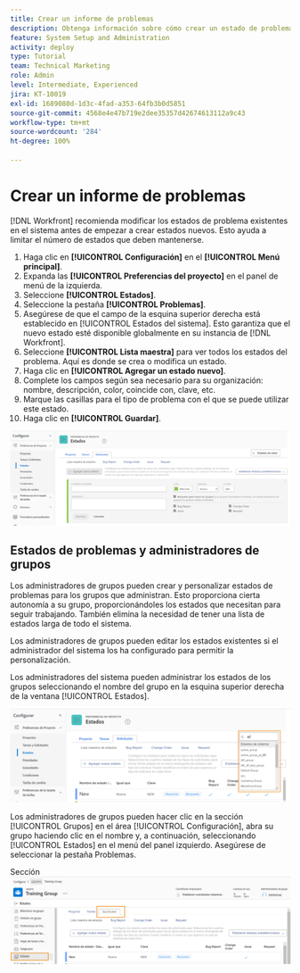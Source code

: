 ```yaml
---
title: Crear un informe de problemas
description: Obtenga información sobre cómo crear un estado de problema para satisfacer las necesidades de los flujos de trabajo de su organización.
feature: System Setup and Administration
activity: deploy
type: Tutorial
team: Technical Marketing
role: Admin
level: Intermediate, Experienced
jira: KT-10019
exl-id: 1689080d-1d3c-4fad-a353-64fb3b0d5851
source-git-commit: 4568e4e47b719e2dee35357d42674613112a9c43
workflow-type: tm+mt
source-wordcount: '284'
ht-degree: 100%

---
```


# Crear un informe de problemas

[!DNL Workfront] recomienda modificar los estados de problema existentes en el sistema antes de empezar a crear estados nuevos. Esto ayuda a limitar el número de estados que deben mantenerse.

1. Haga clic en **[!UICONTROL Configuración]** en el **[!UICONTROL Menú principal]**.
1. Expanda las **[!UICONTROL Preferencias del proyecto]** en el panel de menú de la izquierda.
1. Seleccione **[!UICONTROL Estados]**.
1. Seleccione la pestaña **[!UICONTROL Problemas]**.
1. Asegúrese de que el campo de la esquina superior derecha está establecido en [!UICONTROL Estados del sistema]. Esto garantiza que el nuevo estado esté disponible globalmente en su instancia de [!DNL Workfront].
1. Seleccione **[!UICONTROL Lista maestra]** para ver todos los estados del problema. Aquí es donde se crea o modifica un estado.
1. Haga clic en **[!UICONTROL Agregar un estado nuevo]**.
1. Complete los campos según sea necesario para su organización: nombre, descripción, color, coincide con, clave, etc.
1. Marque las casillas para el tipo de problema con el que se puede utilizar este estado.
1. Haga clic en **[!UICONTROL Guardar]**.

![Nueva ventana de estado en la página [!UICONTROL Estados] ](assets/admin-fund-create-issue-status.png)

## Estados de problemas y administradores de grupos

Los administradores de grupos pueden crear y personalizar estados de problemas para los grupos que administran. Esto proporciona cierta autonomía a su grupo, proporcionándoles los estados que necesitan para seguir trabajando. También elimina la necesidad de tener una lista de estados larga de todo el sistema.

Los administradores de grupos pueden editar los estados existentes si el administrador del sistema los ha configurado para permitir la personalización.

Los administradores del sistema pueden administrar los estados de los grupos seleccionando el nombre del grupo en la esquina superior derecha de la ventana [!UICONTROL Estados].

![Menú de lista de grupos en la página [!UICONTROL Estados] ](assets/admin-fund-change-group-master-list.png)

Los administradores de grupos pueden hacer clic en la sección [!UICONTROL Grupos] en el área [!UICONTROL Configuración], abra su grupo haciendo clic en el nombre y, a continuación, seleccionando [!UICONTROL Estados] en el menú del panel izquierdo. Asegúrese de seleccionar la pestaña Problemas.

Sección ![[!UICONTROL Estados] de la página [!UICONTROL Grupo] ](assets/admin-fund-group-issue-statuses.png)

<!--
For detailed information on how managing statuses can be done by group administrators, see these articles:
Create and customize group statuses
Group administrators
-->

<!--
learn more URLs
Issue statuses
Create and customize system-wide statuses
-->
